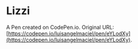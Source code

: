 # Lizzi

A Pen created on CodePen.io. Original URL: [https://codepen.io/luisangelmaciel/pen/eYLodXy](https://codepen.io/luisangelmaciel/pen/eYLodXy).

